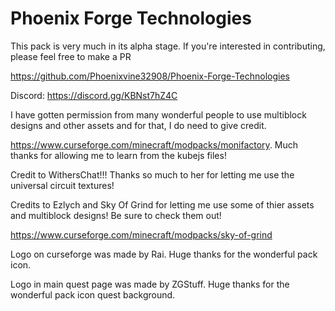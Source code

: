 # Phoenix Forge Technologies
This pack is very much in its alpha stage. If you're interested in contributing, please feel free to make a PR

https://github.com/Phoenixvine32908/Phoenix-Forge-Technologies

Discord: https://discord.gg/KBNst7hZ4C

I have gotten permission from many wonderful people to use multiblock designs and other assets and for that, I do need to give credit.

https://www.curseforge.com/minecraft/modpacks/monifactory. Much thanks for allowing me to learn from the kubejs files!

Credit to WithersChat!!! Thanks so much to her for letting me use the universal circuit textures!

Credits to Ezlych and Sky Of Grind for letting me use some of thier assets and multiblock designs! Be sure to check them out!

https://www.curseforge.com/minecraft/modpacks/sky-of-grind

Logo on curseforge was made by Rai. Huge thanks for the wonderful pack icon.

Logo in main quest page was made by ZGStuff. Huge thanks for the wonderful pack icon quest background.
